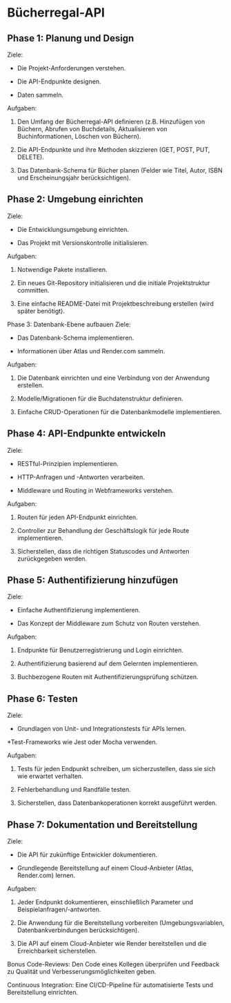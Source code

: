 # Bücherregal-API
## Phase 1: Planung und Design
Ziele:

* Die Projekt-Anforderungen verstehen.

* Die API-Endpunkte designen.

* Daten sammeln.

Aufgaben:

1. Den Umfang der Bücherregal-API definieren (z.B. Hinzufügen von Büchern, Abrufen von Buchdetails, Aktualisieren von Buchinformationen, Löschen von Büchern).

2. Die API-Endpunkte und ihre Methoden skizzieren (GET, POST, PUT, DELETE).

3. Das Datenbank-Schema für Bücher planen (Felder wie Titel, Autor, ISBN und Erscheinungsjahr berücksichtigen).

## Phase 2: Umgebung einrichten
Ziele:

* Die Entwicklungsumgebung einrichten.

* Das Projekt mit Versionskontrolle initialisieren.

Aufgaben:

1. Notwendige Pakete installieren.

2. Ein neues Git-Repository initialisieren und die initiale Projektstruktur committen.

3. Eine einfache README-Datei mit Projektbeschreibung erstellen (wird später benötigt).

Phase 3: Datenbank-Ebene aufbauen
Ziele:

* Das Datenbank-Schema implementieren.

* Informationen über Atlas und Render.com sammeln.

Aufgaben:

1. Die Datenbank einrichten und eine Verbindung von der Anwendung erstellen.

2. Modelle/Migrationen für die Buchdatenstruktur definieren.

3. Einfache CRUD-Operationen für die Datenbankmodelle implementieren.

## Phase 4: API-Endpunkte entwickeln
Ziele:

* RESTful-Prinzipien implementieren.

* HTTP-Anfragen und -Antworten verarbeiten.

* Middleware und Routing in Webframeworks verstehen.

Aufgaben:

1. Routen für jeden API-Endpunkt einrichten.

2. Controller zur Behandlung der Geschäftslogik für jede Route implementieren.

3. Sicherstellen, dass die richtigen Statuscodes und Antworten zurückgegeben werden.

## Phase 5: Authentifizierung hinzufügen
Ziele:

* Einfache Authentifizierung implementieren.

* Das Konzept der Middleware zum Schutz von Routen verstehen.

Aufgaben:

1. Endpunkte für Benutzerregistrierung und Login einrichten.

2. Authentifizierung basierend auf dem Gelernten implementieren.

3. Buchbezogene Routen mit Authentifizierungsprüfung schützen.

## Phase 6: Testen
Ziele:

* Grundlagen von Unit- und Integrationstests für APIs lernen.

*Test-Frameworks wie Jest oder Mocha verwenden.

Aufgaben:

1. Tests für jeden Endpunkt schreiben, um sicherzustellen, dass sie sich wie erwartet verhalten.

2. Fehlerbehandlung und Randfälle testen.

3. Sicherstellen, dass Datenbankoperationen korrekt ausgeführt werden.

## Phase 7: Dokumentation und Bereitstellung
Ziele:

* Die API für zukünftige Entwickler dokumentieren.

* Grundlegende Bereitstellung auf einem Cloud-Anbieter (Atlas, Render.com) lernen.

Aufgaben:

1. Jeder Endpunkt dokumentieren, einschließlich Parameter und Beispielanfragen/-antworten.

2. Die Anwendung für die Bereitstellung vorbereiten (Umgebungsvariablen, Datenbankverbindungen berücksichtigen).

3. Die API auf einem Cloud-Anbieter wie Render bereitstellen und die Erreichbarkeit sicherstellen.

Bonus
Code-Reviews: Den Code eines Kollegen überprüfen und Feedback zu Qualität und Verbesserungsmöglichkeiten geben.

Continuous Integration: Eine CI/CD-Pipeline für automatisierte Tests und Bereitstellung einrichten.
